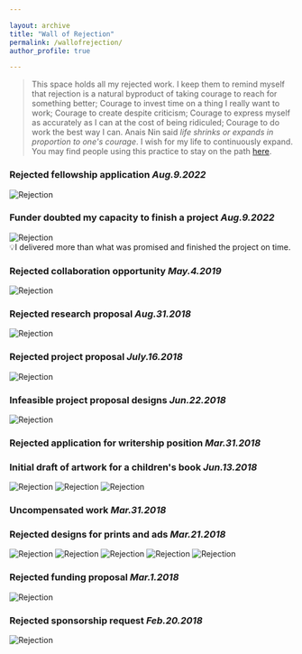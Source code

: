```yaml
---

layout: archive
title: "Wall of Rejection"
permalink: /wallofrejection/
author_profile: true

---
```


> This space holds all my rejected work. I keep them to remind myself that rejection is a natural byproduct of taking courage to reach for something better; Courage to invest time on a thing I really want to work; Courage to create despite criticism; Courage to express myself as accurately as I can at the cost of being ridiculed; Courage to do work the best way I can. Anais Nin said _life shrinks or expands in proportion to one's courage_. I wish for my life to continuously expand. 
> You may find people using this practice to stay on the path [here](https://www.instagram.com/wallofrejection_/).

### Rejected fellowship application _Aug.9.2022_
![Rejection](/images/wor9.png)
### Funder doubted my capacity to finish a project _Aug.9.2022_
![Rejection](/images/wor10.png)  
💡I delivered more than what was promised and finished the project on time. 
### Rejected collaboration opportunity _May.4.2019_
![Rejection](/images/wor7.png)
### Rejected research proposal _Aug.31.2018_
![Rejection](/images/wor6.png)
### Rejected project proposal _July.16.2018_
![Rejection](/images/wor5.png)
### Infeasible project proposal designs _Jun.22.2018_
![Rejection](/images/wor4.png)
### Rejected application for writership position _Mar.31.2018_
### Initial draft of artwork for a children's book _Jun.13.2018_
![Rejection](/images/wor8.1.webp)
![Rejection](/images/wor8.2.webp)
![Rejection](/images/wor8.3.webp)
### Uncompensated work _Mar.31.2018_
### Rejected designs for prints and ads _Mar.21.2018_
![Rejection](/images/wor3.1.webp)
![Rejection](/images/wor3.2.webp)
![Rejection](/images/wor3.3.webp)
![Rejection](/images/wor3.4.webp)
![Rejection](/images/wor3.5.webp)
### Rejected funding proposal _Mar.1.2018_
![Rejection](/images/wor2.png)
### Rejected sponsorship request _Feb.20.2018_
![Rejection](/images/wor1.png)
